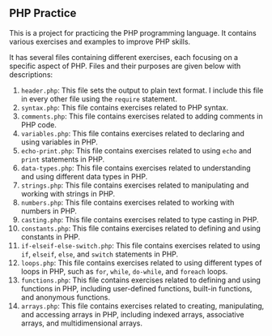 ## PHP Practice

This is a project for practicing the PHP programming language. It contains various exercises and examples to improve PHP skills.

It has several files containing different exercises, each focusing on a specific aspect of PHP. Files and their purposes are given below with descriptions:

1. `header.php`: This file sets the output to plain text format. I include this file in every other file using the `require` statement.
2. `syntax.php`: This file contains exercises related to PHP syntax.
3. `comments.php`: This file contains exercises related to adding comments in PHP code.
4. `variables.php`: This file contains exercises related to declaring and using variables in PHP.
5. `echo-print.php`: This file contains exercises related to using `echo` and `print` statements in PHP.
6. `data-types.php`: This file contains exercises related to understanding and using different data types in PHP.
7. `strings.php`: This file contains exercises related to manipulating and working with strings in PHP.
8. `numbers.php`: This file contains exercises related to working with numbers in PHP.
9. `casting.php`: This file contains exercises related to type casting in PHP.
10. `constants.php`: This file contains exercises related to defining and using constants in PHP.
11. `if-elseif-else-switch.php`: This file contains exercises related to using `if`, `elseif`, `else`, and `switch` statements in PHP.
12. `loops.php`: This file contains exercises related to using different types of loops in PHP, such as `for`, `while`, `do-while`, and `foreach` loops.
13. `functions.php`: This file contains exercises related to defining and using functions in PHP, including user-defined functions, built-in functions, and anonymous functions.
14. `arrays.php`: This file contains exercises related to creating, manipulating, and accessing arrays in PHP, including indexed arrays, associative arrays, and multidimensional arrays.